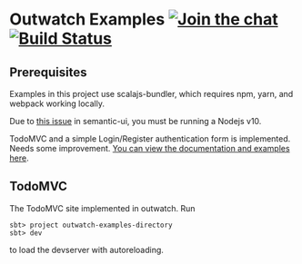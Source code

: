 Outwatch Examples [![Join the chat][gitter-badge]][gitter-url] [![Build Status][travis-badge]][travis-url]
===

Prerequisites
---
Examples in this project use scalajs-bundler, which requires npm, yarn, and webpack working locally.

Due to [this issue](https://github.com/Semantic-Org/Semantic-UI/issues/6818) in semantic-ui, you must be running a Nodejs v10.

TodoMVC and a simple Login/Register authentication form is implemented. Needs some improvement. [You can view the documentation and examples here](https://clovellytech.github.io/outwatch-examples/). 

TodoMVC
--

The TodoMVC site implemented in outwatch. Run

```
sbt> project outwatch-examples-directory
sbt> dev
```

to load the devserver with autoreloading.

[gitter-badge]: https://badges.gitter.im/clovellytech/outwatch-examples.svg
[gitter-url]: https://gitter.im/clovellytech/outwatch-examples
[travis-badge]: https://travis-ci.com/clovellytech/outwatch-examples.svg?branch=master
[travis-url]: https://travis-ci.com/clovellytech/outwatch-examples
